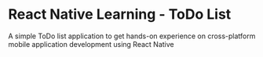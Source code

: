 # React Native Learning - ToDo List

A simple ToDo list application to get hands-on experience on cross-platform mobile application development using React Native
